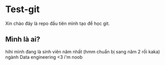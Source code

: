 # Test-git
Xin chào đây là repo đầu tiên mình tạo để học git.
## Mình là ai?
hihi mình đang là sinh viên năm nhất (hmm chuẩn bị sang năm 2 rồi kaka) ngành Data engineering <3 i'm noob 
